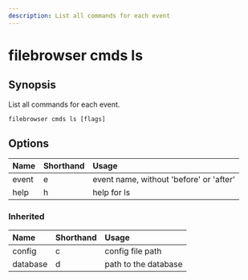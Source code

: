 ```yaml
---
description: List all commands for each event
---
```


# filebrowser cmds ls

## Synopsis

List all commands for each event.

```text
filebrowser cmds ls [flags]
```

## Options

| Name | Shorthand | Usage |
| :--- | :--- | :--- |
| event | e | event name, without 'before' or 'after' |
| help | h | help for ls |

### Inherited

| Name | Shorthand | Usage |
| :--- | :--- | :--- |
| config | c | config file path |
| database | d | path to the database |


